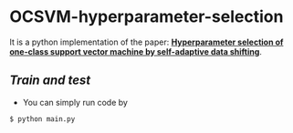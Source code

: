 # OCSVM-hyperparameter-selection
It is a python implementation of the paper: [**Hyperparameter selection of one-class support vector machine by self-adaptive data shifting**](https://www.sciencedirect.com/science/article/pii/S0031320317303564).

## _Train and test_
- You can simply run code by
```
$ python main.py
```
